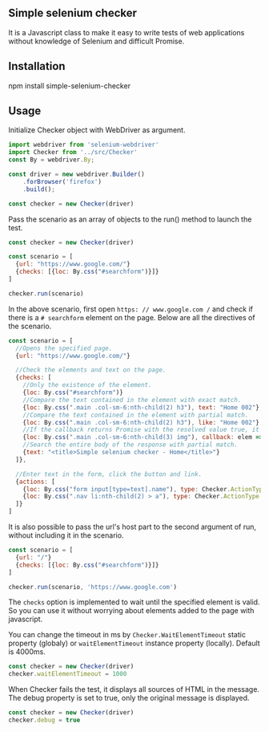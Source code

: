 ## Simple selenium checker

It is a Javascript class to make it easy to write tests of web applications without knowledge of Selenium and difficult Promise.

## Installation

npm install simple-selenium-checker

## Usage

Initialize Checker object with WebDriver as argument.

```js
import webdriver from 'selenium-webdriver'
import Checker from '../src/Checker'
const By = webdriver.By;

const driver = new webdriver.Builder()
    .forBrowser('firefox')
    .build();

const checker = new Checker(driver)
```

Pass the scenario as an array of objects to the run() method to launch the test.

```js
const checker = new Checker(driver)

const scenario = [
  {url: "https://www.google.com/"}
  {checks: [{loc: By.css("#searchform")}]}
]

checker.run(scenario)
```

In the above scenario, first open `https: // www.google.com /` and check if there is a `# searchform` element on the page. Below are all the directives of the scenario.

```js
const scenario = [
  //Opens the specified page.
  {url: "https://www.google.com/"}

  //Check the elements and text on the page.
  {checks: [
    //Only the existence of the element.
    {loc: By.css("#searchform")}
    //Compare the text contained in the element with exact match.
    {loc: By.css(".main .col-sm-6:nth-child(2) h3"), text: "Home 002"},
    //Compare the text contained in the element with partial match.
    {loc: By.css(".main .col-sm-6:nth-child(2) h3"), like: "Home 002"},
    //If the callback returns Promise with the resolved value true, it succeeds and fails if it returns Promise with false.
    {loc: By.css(".main .col-sm-6:nth-child(3) img"), callback: elem => elem.getAttribute("alt").then(alt => alt == "Home alt 003")},
    //Search the entire body of the response with partial match.
    {text: "<title>Simple selenium checker - Home</title>"}
  ]},

  //Enter text in the form, click the button and link.
  {actions: [
    {loc: By.css("form input[type=text].name"), type: Checker.ActionType.SendKeys,  value: "Tom Chandler"},
    {loc: By.css(".nav li:nth-child(2) > a"), type: Checker.ActionType.Click},
  ]}
]
```

It is also possible to pass the url's host part to the second argument of run, without including it in the scenario.

```js
const scenario = [
  {url: "/"}
  {checks: [{loc: By.css("#searchform")}]}
]

checker.run(scenario, 'https://www.google.com')
```

The `checks` option is implemented to wait until the specified element is valid. So you can use it without worrying about elements added to the page with javascript.

You can change the timeout in ms by `Checker.WaitElementTimeout` static property (globaly) or `waitElementTimeout` instance property (locally). Default is 4000ms.

```js
const checker = new Checker(driver)
checker.waitElementTimeout = 1000
```

When Checker fails the test, it displays all sources of HTML in the message. The debug property is set to true, only the original message is displayed.


```js
const checker = new Checker(driver)
checker.debug = true
```
